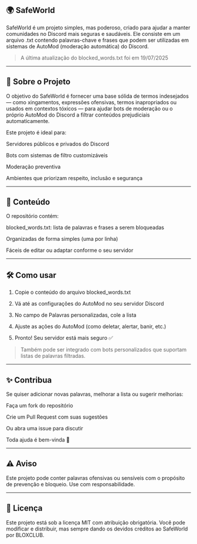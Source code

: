 ## 🌍 SafeWorld

SafeWorld é um projeto simples, mas poderoso, criado para ajudar a manter comunidades no Discord mais seguras e saudáveis. Ele consiste em um arquivo .txt contendo palavras-chave e frases que podem ser utilizadas em sistemas de AutoMod (moderação automática) do Discord.

> A última atualização do blocked_words.txt foi em 19/07/2025


---

## 📁 Sobre o Projeto

O objetivo do SafeWorld é fornecer uma base sólida de termos indesejados — como xingamentos, expressões ofensivas, termos inapropriados ou usados em contextos tóxicos — para ajudar bots de moderação ou o próprio AutoMod do Discord a filtrar conteúdos prejudiciais automaticamente.

Este projeto é ideal para:

Servidores públicos e privados do Discord

Bots com sistemas de filtro customizáveis

Moderação preventiva

Ambientes que priorizam respeito, inclusão e segurança



---

## 📄 Conteúdo

O repositório contém:

blocked_words.txt: lista de palavras e frases a serem bloqueadas

Organizadas de forma simples (uma por linha)

Fáceis de editar ou adaptar conforme o seu servidor




---

## 🛠 Como usar

1. Copie o conteúdo do arquivo blocked_words.txt


2. Vá até as configurações do AutoMod no seu servidor Discord


3. No campo de Palavras personalizadas, cole a lista


4. Ajuste as ações do AutoMod (como deletar, alertar, banir, etc.)


5. Pronto! Seu servidor está mais seguro ✅



> Também pode ser integrado com bots personalizados que suportam listas de palavras filtradas.




---

## ✨ Contribua

Se quiser adicionar novas palavras, melhorar a lista ou sugerir melhorias:

Faça um fork do repositório

Crie um Pull Request com suas sugestões

Ou abra uma issue para discutir


Toda ajuda é bem-vinda 💜


---

## ⚠️ Aviso

Este projeto pode conter palavras ofensivas ou sensíveis com o propósito de prevenção e bloqueio. Use com responsabilidade.


---

## 📄 Licença

Este projeto está sob a licença MIT com atribuição obrigatória.
Você pode modificar e distribuir, mas sempre dando os devidos créditos ao SafeWorld por BLOXCLUB.
